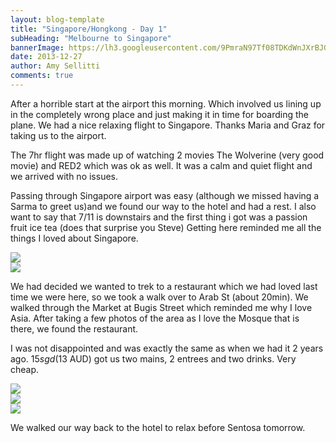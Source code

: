 ```yaml
---
layout: blog-template
title: "Singapore/Hongkong - Day 1"
subHeading: "Melbourne to Singapore"
bannerImage: https://lh3.googleusercontent.com/9PmraN97Tf08TDKdWnJXrBJG8LCFb7flTb_Y_FtO-rCIT8rnDIF_MKH5YNvkYtalQYZwvlw9nN1qg_Ze4g7X_nNdjKsqqrbvm4JINOTVVPW8qmWTH-I4hbLdTl51w_9JBvmHbzPveg
date: 2013-12-27
author: Amy Sellitti
comments: true
---
```

After a horrible start at the airport this morning. Which involved us lining up in the completely wrong place and just making it in time for boarding the plane. We had a nice relaxing flight to Singapore. Thanks Maria and Graz for taking us to the airport. 

The 7hr flight was made up of watching 2 movies The Wolverine (very good movie) and RED2 which was ok as well. It was a calm and quiet flight and we arrived with no issues. 

Passing through Singapore airport was easy (although we missed having a Sarma to greet us)and we found our way to the hotel and had a rest. I also want to say that 7/11 is downstairs and the first thing i got was a passion fruit ice tea (does that surprise you Steve) Getting here reminded me all the things I loved about Singapore.

<div class="center-image"><img src="https://lh3.googleusercontent.com/HSDipJMO7zpXFeGSDXJzzCWVUlgN6bNWniqu0VQAIdul4oGLKvu64auSByPJwrCRrjoCvhZrNGugeesxsdqyS91DYz9YZLJRYxDSR2E9Fm7wu5LG0FtgOISdpD2sjr8dCVpzM-XdUQ" /></div>
<div class="center-image"><img src="https://lh3.googleusercontent.com/Yts2EM9QN0QfV9u8tovYcbKYcMzLMlEa1BDdZK1dqsURka7XFRNyeGaQG9U5bumvcLj6OQMrsOqby-bNLdw2wPpCgR_QypXpzPGnRiXti0ANgr64oN-gvbTFNegnwKSTO2rSIz0z1Q" /></div>

We had decided we wanted to trek to a restaurant which we had loved last time we were here, so  we took a walk over to Arab St (about 20min). We walked through the Market at Bugis Street which reminded me why I love Asia. After taking a few photos of the area as I love the Mosque that is there, we found the restaurant. 

I was not disappointed and was exactly the same as when we had it 2 years ago. $15 sgd ($13 AUD) got us two mains, 2 entrees and two drinks. Very cheap.

<div class="center-image"><img src="https://lh3.googleusercontent.com/9PmraN97Tf08TDKdWnJXrBJG8LCFb7flTb_Y_FtO-rCIT8rnDIF_MKH5YNvkYtalQYZwvlw9nN1qg_Ze4g7X_nNdjKsqqrbvm4JINOTVVPW8qmWTH-I4hbLdTl51w_9JBvmHbzPveg" /></div>
<div class="center-image"><img src="https://lh3.googleusercontent.com/HkuI6F-QWsoSZab4mecYlAa-FxxJkxT1sZc_oNB66kQn1fl8YwDDIZIN0JU0Mg3l8VaV50TnyEi8JQcc25OtTHuwP45rDFJD55zMZTA5ALvKNadzX9SFTKIdt3zF49hMvAZ6crZ6cA" /></div>
<div class="center-image"><img src="https://lh3.googleusercontent.com/5EHy_ozFqEUdX3k4M1npjVm5lepk4640i8FqGjLuqAuzU_EPlFDcbcnrT70QYC0W5px-yFPmZ4Gj1iDBzksh_l0OcEqasesi0S8bjkHsFt-yDoFAdOqY09saucD8uHHQEUY1WfUA0A" /></div>

We walked our way back to the hotel to relax before Sentosa tomorrow. 

